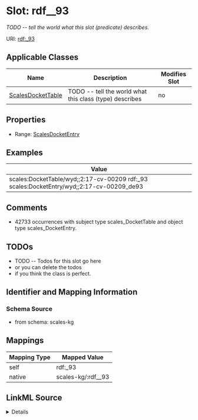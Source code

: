 

# Slot: rdf__93


_TODO -- tell the world what this slot (predicate) describes._





URI: [rdf:_93](http://www.w3.org/1999/02/22-rdf-syntax-ns#_93)



<!-- no inheritance hierarchy -->





## Applicable Classes

| Name | Description | Modifies Slot |
| --- | --- | --- |
| [ScalesDocketTable](../classes/ScalesDocketTable.md) | TODO -- tell the world what this class (type) describes |  no  |







## Properties

* Range: [ScalesDocketEntry](../classes/ScalesDocketEntry.md)






## Examples

| Value |
| --- |
| scales:DocketTable/wyd;;2:17-cv-00209 rdf:_93 scales:DocketEntry/wyd;;2:17-cv-00209_de93 |

## Comments

* 42733 occurrences with subject type scales_DocketTable and object type scales_DocketEntry.

## TODOs

* TODO -- Todos for this slot go here
* or you can delete the todos
* if you think the class is perfect.

## Identifier and Mapping Information







### Schema Source


* from schema: scales-kg




## Mappings

| Mapping Type | Mapped Value |
| ---  | ---  |
| self | rdf:_93 |
| native | scales-kg/:rdf__93 |




## LinkML Source

<details>
```yaml
name: rdf__93
description: TODO -- tell the world what this slot (predicate) describes.
todos:
- TODO -- Todos for this slot go here
- or you can delete the todos
- if you think the class is perfect.
comments:
- 42733 occurrences with subject type scales_DocketTable and object type scales_DocketEntry.
examples:
- value: scales:DocketTable/wyd;;2:17-cv-00209 rdf:_93 scales:DocketEntry/wyd;;2:17-cv-00209_de93
from_schema: scales-kg
rank: 1000
slot_uri: rdf:_93
alias: rdf__93
domain_of:
- scales_DocketTable
range: scales_DocketEntry

```
</details>